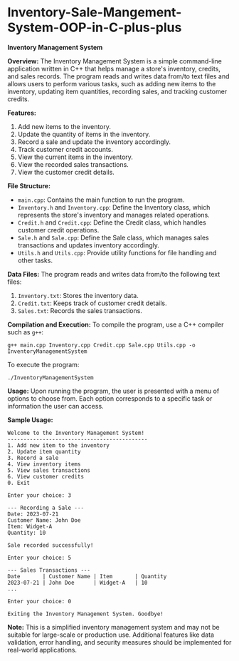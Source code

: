 # Inventory-Sale-Mangement-System-OOP-in-C-plus-plus
**Inventory Management System**

**Overview:**
The Inventory Management System is a simple command-line application written in C++ that helps manage a store's inventory, credits, and sales records. The program reads and writes data from/to text files and allows users to perform various tasks, such as adding new items to the inventory, updating item quantities, recording sales, and tracking customer credits.

**Features:**
1. Add new items to the inventory.
2. Update the quantity of items in the inventory.
3. Record a sale and update the inventory accordingly.
4. Track customer credit accounts.
5. View the current items in the inventory.
6. View the recorded sales transactions.
7. View the customer credit details.

**File Structure:**
- `main.cpp`: Contains the main function to run the program.
- `Inventory.h` and `Inventory.cpp`: Define the Inventory class, which represents the store's inventory and manages related operations.
- `Credit.h` and `Credit.cpp`: Define the Credit class, which handles customer credit operations.
- `Sale.h` and `Sale.cpp`: Define the Sale class, which manages sales transactions and updates inventory accordingly.
- `Utils.h` and `Utils.cpp`: Provide utility functions for file handling and other tasks.

**Data Files:**
The program reads and writes data from/to the following text files:
1. `Inventory.txt`: Stores the inventory data.
2. `Credit.txt`: Keeps track of customer credit details.
3. `Sales.txt`: Records the sales transactions.

**Compilation and Execution:**
To compile the program, use a C++ compiler such as `g++`:
```
g++ main.cpp Inventory.cpp Credit.cpp Sale.cpp Utils.cpp -o InventoryManagementSystem
```

To execute the program:
```
./InventoryManagementSystem
```

**Usage:**
Upon running the program, the user is presented with a menu of options to choose from. Each option corresponds to a specific task or information the user can access.

**Sample Usage:**
```
Welcome to the Inventory Management System!
--------------------------------------------
1. Add new item to the inventory
2. Update item quantity
3. Record a sale
4. View inventory items
5. View sales transactions
6. View customer credits
0. Exit

Enter your choice: 3

--- Recording a Sale ---
Date: 2023-07-21
Customer Name: John Doe
Item: Widget-A
Quantity: 10

Sale recorded successfully!

Enter your choice: 5

--- Sales Transactions ---
Date       | Customer Name | Item       | Quantity
2023-07-21 | John Doe      | Widget-A   | 10
...

Enter your choice: 0

Exiting the Inventory Management System. Goodbye!
```

**Note:**
This is a simplified inventory management system and may not be suitable for large-scale or production use. Additional features like data validation, error handling, and security measures should be implemented for real-world applications.
